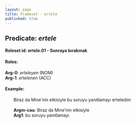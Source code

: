 ```yaml
---
layout: page
title: Frameset - ertele
published: true
---
```

<h2>Predicate: <i>ertele</i></h2>
<h4>Roleset id: ertele.01 - Sonraya bırakmak<br>
<h4>Roles:</h4>
<b>Arg-0</b>: <i>erteleyen</i>  (NOM) <br>
<b>Arg-1</b>: <i>ertelenen</i>  (ACC) <br>
<h4>Example:</h4>
&emsp;&emsp;Biraz da Mine'nin etkisiyle bu soruyu yanıtlamayı erteledim<br><br>
&emsp;&emsp;<b>Argm-cau</b>:  Biraz da Mine'nin etkisiyle<br>
&emsp;&emsp;<b>Arg1</b>:  bu soruyu yanıtlamayı<br>

